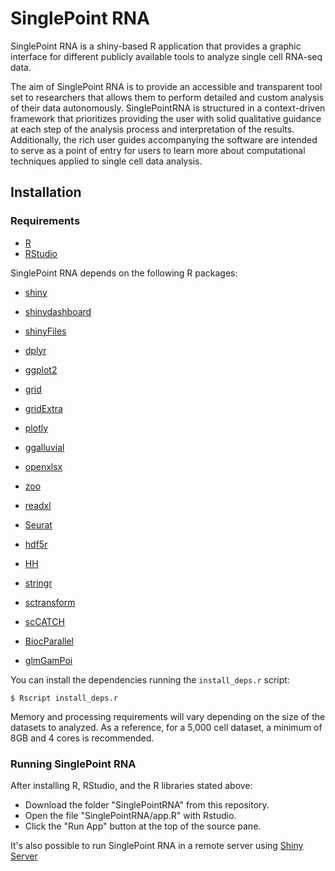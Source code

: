 # SinglePoint RNA

SinglePoint RNA is a shiny-based R application that provides a graphic interface for different publicly available tools to analyze single cell RNA-seq data. 

The aim of SinglePoint RNA is to provide an accessible and transparent tool set to researchers that allows them to perform detailed and custom analysis of their data autonomously. 
SinglePointRNA is structured in a context-driven framework that prioritizes providing the user with solid qualitative guidance at each step of the analysis process and interpretation of the results.
Additionally, the rich user guides accompanying the software are intended to serve as a point of entry for users to learn more about computational techniques applied to single cell data analysis.


## Installation

### Requirements 

* [R](https://cran.r-project.org/)
* [RStudio](https://posit.co/download/rstudio-desktop/)

SinglePoint RNA depends on the following R packages:

* [shiny](https://shiny.rstudio.com/)
* [shinydashboard](https://cran.r-project.org/package=shinydashboard)
* [shinyFiles](https://cran.r-project.org/package=shinyFiles)
* [dplyr](https://cran.r-project.org/package=dplyr)
* [ggplot2](https://cran.r-project.org/package=ggplot2) 
* [grid](https://cran.r-project.org/package=grid) 
* [gridExtra](https://cran.r-project.org/package=gridExtra) 
* [plotly](https://cran.r-project.org/package=plotly)
* [ggalluvial](https://cran.r-project.org/package=ggalluvial)
* [openxlsx](https://cran.r-project.org/package=openxlsx)
* [zoo](https://cran.r-project.org/package=zoo)
* [readxl](https://cran.r-project.org/package=readxl)
* [Seurat](https://cran.r-project.org/package=Seurat)
* [hdf5r](https://cran.r-project.org/package=hdf5r)
* [HH](https://cran.r-project.org/package=HH)
* [stringr](https://cran.r-project.org/package=stringr)
* [sctransform](https://cran.r-project.org/package=sctransform)
* [scCATCH](https://cran.r-project.org/package=scCATCH)

* [BiocParallel](https://bioconductor.org/packages/release/bioc/html/BiocParallel.html)
* [glmGamPoi](https://bioconductor.org/packages/release/bioc/html/glmGamPoi.html)

You can install the dependencies running the `install_deps.r` script:

```console
$ Rscript install_deps.r
```

Memory and processing requirements will vary depending on the size of the datasets to analyzed. As a reference, for a 5,000 cell dataset, a minimum of 8GB and 4 cores is recommended.

### Running SinglePoint RNA

After installing R, RStudio, and the R libraries stated above:

* Download the folder "SinglePointRNA" from this repository. 
* Open the file "SinglePointRNA/app.R" with Rstudio.
* Click the "Run App" button at the top of the source pane.


It's also possible to run SinglePoint RNA in a remote server using [Shiny Server](https://posit.co/products/open-source/shinyserver/)


